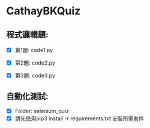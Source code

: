 # CathayBKQuiz

## 程式邏輯題:
- [x] 第1題: code1.py
- [x] 第2題: code2.py
- [x] 第3題: code3.py


## 自動化測試:
- [x] Folder: selenium_quiz
- [x] 請先使用pip3 install -r requirements.txt 安裝所需套件
